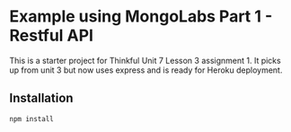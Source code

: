 # Example using MongoLabs Part 1 - Restful API

This is a starter project for Thinkful Unit 7 Lesson 3 assignment 1. It picks up from unit 3 but now uses express and is ready for Heroku deployment.

## Installation

```html
npm install
```
